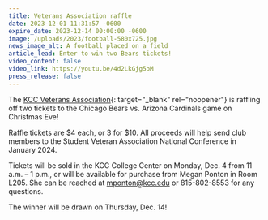 ```yaml
---
title: Veterans Association raffle
date: 2023-12-01 11:31:57 -0600
expire_date: 2023-12-14 00:00:00 -0600
image: /uploads/2023/football-580x725.jpg
news_image_alt: A football placed on a field
article_lead: Enter to win two Bears tickets!
video_content: false
video_link: https://youtu.be/4d2LkGjg5bM
press_release: false
---
```

The [KCC Veterans Association](https://www.kcc.edu/student-resources/clubs/#veterans-association){: target="_blank" rel="noopener"} is raffling off two tickets to the Chicago Bears vs. Arizona Cardinals game on Christmas Eve!&nbsp;

Raffle tickets are $4 each, or 3 for $10. All proceeds will help send club members to the Student Veteran Association National Conference in January 2024.

Tickets will be sold in the KCC College Center on Monday, Dec. 4 from 11 a.m. – 1 p.m., or will be available for purchase from Megan Ponton in Room L205. She can be reached at [mponton@kcc.edu](mailto:mponton@kcc.edu) or 815-802-8553 for any questions.

The winner will be drawn on Thursday, Dec. 14!